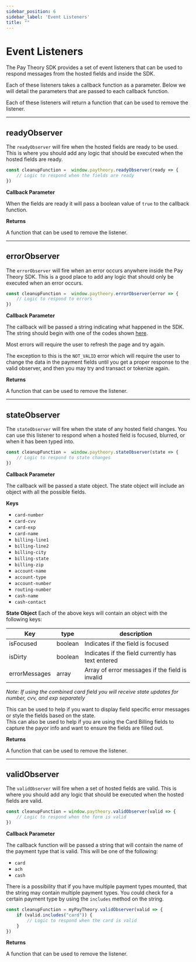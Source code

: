 ```yaml
---
sidebar_position: 6
sidebar_label: 'Event Listeners'
title: ""
---
```


# Event Listeners

The Pay Theory SDK provides a set of event listeners that can be used to respond messages from the hosted fields and inside the SDK.

Each of these listeners takes a callback function as a parameter. Below we will detail the parameters that are passed to each callback function.

Each of these listeners will return a function that can be used to remove the listener.

***
## readyObserver

The `readyObserver` will fire when the hosted fields are ready to be used. This is where you should add any logic that should be executed when the hosted fields are ready.

```javascript
const cleanupFunction =  window.paytheory.readyObserver(ready => {
    // Logic to respond when the fields are ready
})
```

**Callback Parameter**

When the fields are ready it will pass a boolean value of `true` to the callback function.

**Returns**

A function that can be used to remove the listener.

***
## errorObserver

The `errorObserver` will fire when an error occurs anywhere inside the Pay Theory SDK. This is a good place to add any logic that should only be executed when an error occurs.

```javascript
const cleanupFunction =  window.paytheory.errorObserver(error => {
    // Logic to respond to errors
})
```

**Callback Parameter**

The callback will be passed a string indicating what happened in the SDK. The string should begin with one of the codes shown [here](ERRORS).

Most errors will require the user to refresh the page and try again.

The exception to this is the `NOT_VALID` error which will require the user to change the data in the payment fields until you get a proper response to the valid observer, and then you may try and transact or tokenize again.

**Returns**

A function that can be used to remove the listener.

***
## stateObserver

The `stateObserver` will fire when the state of any hosted field changes. You can use this listener to respond when a hosted field is focused, blurred, or when it has been typed into.

```javascript
const cleanupFunction =  window.paytheory.stateObserver(state => {
    // Logic to respond to state changes
})
```

**Callback Parameter**

The callback will be passed a state object. The state object will include an object with all the possible fields.

**Keys**

- `card-number`
- `card-cvv`
- `card-exp`
- `card-name`
- `billing-line1`
- `billing-line2`
- `billing-city`
- `billing-state`
- `billing-zip`
- `account-name`
- `account-type`
- `account-number`
- `routing-number`
- `cash-name`
- `cash-contact`

**State Object**
Each of the above keys will contain an object with the following keys:

|Key                |type         |       description                     |
|-------------------|-------------|---------------------------------------|     
|isFocused          |boolean      |Indicates if the field is focused|
|isDirty            |boolean      |Indicates if the field currently has text entered|
|errorMessages      |array        |Array of error messages if the field is invalid|

*Note: If using the combined card field you will receive state updates for number, cvv, and exp separately*

This can be used to help if you want to display field specific error messages or style the fields based on the state.  
This can also be used to help if you are using the Card Billing fields to capture the payor info and want to ensure the fields are filled out.

**Returns**

A function that can be used to remove the listener.

***
## validObserver

The `validObserver` will fire when a set of hosted fields are valid. This is where you should add any logic that should be executed when the hosted fields are valid.

```javascript
const cleanupFunction = window.paytheory.validObserver(valid => {
    // Logic to respond when the form is valid
})
```

**Callback Parameter**

The callback function will be passed a string that will contain the name of the payment type that is valid. This will be one of the following:

- `card`
- `ach`
- `cash`

There is a possibility that if you have multiple payment types mounted, that the string may contain multiple payment types. You could check for a certain payment type by using the `includes` method on the string.

```javascript
const cleanupFunction = myPayTheory.validObserver(valid => {
    if (valid.includes("card")) {
        // Logic to respond when the card is valid
    }
})
```

**Returns**

A function that can be used to remove the listener.